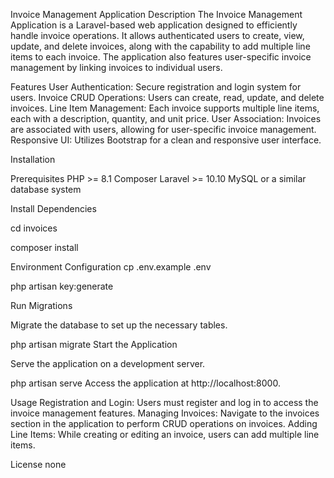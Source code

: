 

Invoice Management Application
Description
The Invoice Management Application is a Laravel-based web application designed to efficiently handle invoice operations. It allows authenticated users to create, view, update, and delete invoices, along with the capability to add multiple line items to each invoice. The application also features user-specific invoice management by linking invoices to individual users.

Features
User Authentication: Secure registration and login system for users.
Invoice CRUD Operations: Users can create, read, update, and delete invoices.
Line Item Management: Each invoice supports multiple line items, each with a description, quantity, and unit price.
User Association: Invoices are associated with users, allowing for user-specific invoice management.
Responsive UI: Utilizes Bootstrap for a clean and responsive user interface.

Installation

Prerequisites
PHP >= 8.1
Composer
Laravel >= 10.10
MySQL or a similar database system


Install Dependencies

cd invoices

composer install

Environment Configuration
cp .env.example .env

php artisan key:generate

Run Migrations

Migrate the database to set up the necessary tables.

php artisan migrate
Start the Application

Serve the application on a development server.

php artisan serve
Access the application at http://localhost:8000.

Usage
Registration and Login: Users must register and log in to access the invoice management features.
Managing Invoices: Navigate to the invoices section in the application to perform CRUD operations on invoices.
Adding Line Items: While creating or editing an invoice, users can add multiple line items.


License
none



